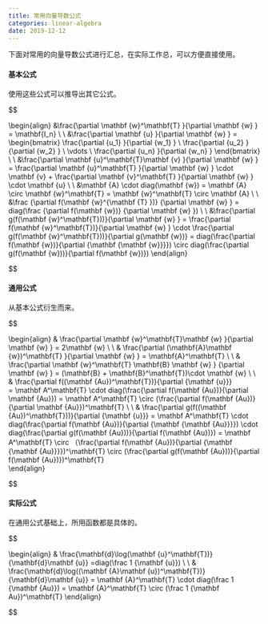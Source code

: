```yaml
---
title: 常用向量导数公式
categories: linear-algebra
date: 2019-12-12
---
```

下面对常用的向量导数公式进行汇总，在实际工作总，可以方便直接使用。

#### 基本公式

使用这些公式可以推导出其它公式。

$$

\begin{align}
&\frac{\partial \mathbf {w}^\mathbf{T} }{\partial \mathbf {w} } = \mathbf{I_n}
\\ \\
&\frac{\partial \mathbf {u} }{\partial \mathbf {w} } = 
\begin{bmatrix}
\frac{\partial  {u_1} }{\partial {w_1} } \\
\frac{\partial  {u_2} }{\partial {w_2} } \\
\vdots \\
\frac{\partial  {u_n} }{\partial {w_n} }
\end{bmatrix}
\\ \\
&\frac{\partial \mathbf {u}^\mathbf{T}\mathbf {v} }{\partial \mathbf {w} } =  \frac{\partial \mathbf {u}^\mathbf{T} }{\partial \mathbf {w} } \cdot \mathbf {v} + \frac{\partial \mathbf {v}^\mathbf{T} }{\partial \mathbf {w} } \cdot \mathbf {u}
\\ \\
&\mathbf {A} \cdot diag(\mathbf {w})  =  \mathbf {A} \circ \mathbf {w}^\mathbf{T}  = \mathbf {w}^\mathbf{T}  \circ  \mathbf {A} 
\\ \\
&\frac {\partial f(\mathbf {w}^{\mathbf {T} })} {\partial \mathbf {w} } = diag(\frac {\partial f(\mathbf {w})} {\partial \mathbf {w} }) 
\\ \\
&\frac{\partial g(f(\mathbf {w}^\mathbf{T}))}{\partial \mathbf {w} } =   \frac{\partial f(\mathbf {w}^\mathbf{T})}{\partial \mathbf {w} } \cdot  \frac{\partial g(f(\mathbf {w}^\mathbf{T}))}{\partial g(\mathbf {w})} = diag(\frac{\partial f(\mathbf {w})}{\partial {\mathbf {\mathbf {w}}}}) \circ  diag(\frac{\partial g(f(\mathbf {w}))}{\partial f(\mathbf {w})}) 
\end{align}

$$

#### 通用公式

从基本公式衍生而来。

$$

\begin{align}
& \frac{\partial \mathbf {w}^\mathbf{T}\mathbf {w} }{\partial \mathbf {w} } = 2\mathbf {w}
\\ \\
& \frac{\partial (\mathbf{A}\mathbf {w})^\mathbf{T} }{\partial \mathbf {w} } =  \mathbf{A}^\mathbf{T} 
\\ \\
& \frac{\partial \mathbf {w}^\mathbf{T} \mathbf{B} \mathbf {w} } {\partial \mathbf {w} } =  (\mathbf{B} + \mathbf{B}^\mathbf{T})\cdot \mathbf {w} 
\\ \\ 
& \frac{\partial f((\mathbf {Au})^\mathbf{T})}{\partial {\mathbf {u}}}  
 =      \mathbf A^\mathbf{T} \cdot  diag(\frac{\partial f(\mathbf {Au})}{\partial \mathbf {Au}}) =      \mathbf A^\mathbf{T} \circ (\frac{\partial f(\mathbf {Au})}{\partial \mathbf {Au}})^\mathbf{T}
 \\  \\
& \frac{\partial g(f((\mathbf {Au})^\mathbf{T}))}{\partial {\mathbf {u}}} = \mathbf A^\mathbf{T} \cdot diag(\frac{\partial f(\mathbf {Au})}{\partial {\mathbf {\mathbf {Au}}}}) \cdot diag(\frac{\partial g(f(\mathbf {Au}))}{\partial f(\mathbf {Au})}) = 
\mathbf A^\mathbf{T} \circ （\frac{\partial f(\mathbf {Au})}{\partial {\mathbf {\mathbf {Au}}}})^\mathbf{T}  \circ  (\frac{\partial g(f(\mathbf {Au}))}{\partial f(\mathbf {Au})})^\mathbf{T}   
\end{align}

$$

#### 实际公式

在通用公式基础上，所用函数都是具体的。

$$

\begin{align}
& \frac{\mathbf{d}\log(\mathbf {u}^\mathbf{T})}{\mathbf{d}\mathbf {u}} =diag(\frac 1 {\mathbf {u}})
\\ \\
& \frac{\mathbf{d}\log((\mathbf {A}\mathbf {u})^\mathbf{T})}{\mathbf{d}\mathbf {u}} = \mathbf {A}^\mathbf{T} \cdot diag(\frac  1 {\mathbf  {Au}}) = \mathbf {A}^\mathbf{T} \circ (\frac  1 {\mathbf  Au})^\mathbf{T}
\end{align}

$$

